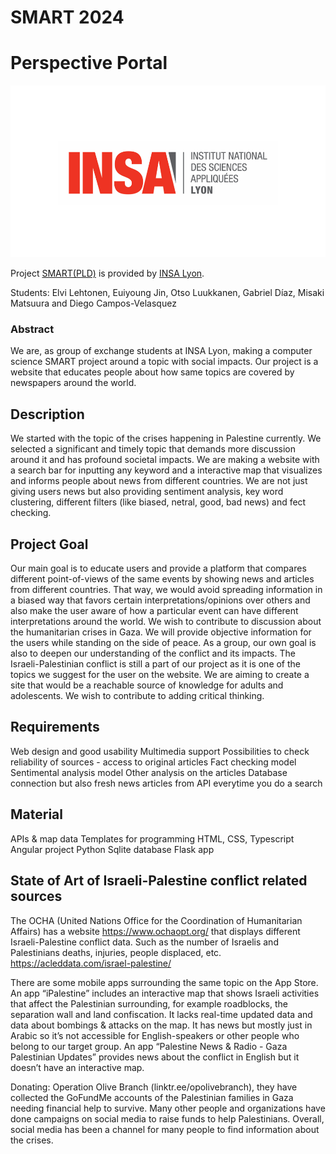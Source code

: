 # SMART 2024
# Perspective Portal

![Insalogo](./images/logo-insa_0.png)

Project [SMART(PLD)](riccardotommasini.com/teaching/smart) is provided by [INSA Lyon](https://www.insa-lyon.fr/).

Students: Elvi Lehtonen, Euiyoung Jin, Otso Luukkanen, Gabriel Díaz, Misaki Matsuura and Diego Campos-Velasquez

### Abstract
We are, as group of exchange students at INSA Lyon, making a computer science SMART project around a topic with social impacts. Our project is a website that educates people about how same topics are covered by newspapers around the world.

## Description 
We started with the topic of the crises happening in Palestine currently. We selected a significant and timely topic that demands more discussion around it and has profound societal impacts.
We are making a website with a search bar for inputting any keyword and a interactive map that visualizes and informs people about news from different countries. We are not just giving users news but also providing sentiment analysis, key word clustering, different filters (like biased, netral, good, bad news) and fect checking.

## Project Goal
Our main goal is to educate users and provide a platform that compares different point-of-views of the same events by showing news and articles from different countries. That way, we would avoid spreading information in a biased way that favors certain interpretations/opinions over others and also make the user aware of how a particular event can have different interpretations around the world. 
We wish to contribute to discussion about the humanitarian crises in Gaza. We will provide objective information for the users while standing on the side of peace. As a group, our own goal is also to deepen our understanding of the conflict and its impacts. The Israeli-Palestinian conflict is still a part of our project as it is one of the topics we suggest for the user on the website.
We are aiming to create a site that would be a reachable source of knowledge for adults and adolescents. We wish to contribute to adding critical thinking.

## Requirements
Web design and good usability
Multimedia support
Possibilities to check reliability of sources - access to original articles
Fact checking model 
Sentimental analysis model
Other analysis on the articles
Database connection but also fresh news articles from API everytime you do a search

## Material
APIs & map data
Templates for programming
HTML, CSS, Typescript
Angular project
Python
Sqlite database
Flask app

## State of Art of Israeli-Palestine conflict related sources
The OCHA (United Nations Office for the Coordination of Humanitarian Affairs) has a website https://www.ochaopt.org/ that displays different Israeli-Palestine conflict data. Such as the number of Israelis and Palestinians deaths, injuries, people displaced, etc. https://acleddata.com/israel-palestine/

There are some mobile apps surrounding the same topic on the App Store. An app “iPalestine” includes an interactive map that shows Israeli activities that affect the Palestinian surrounding, for example roadblocks, the separation wall and land confiscation. It lacks real-time updated data and data about bombings & attacks on the map. It has news but mostly just in Arabic so it’s not accessible for English-speakers or other people who belong to our target group. An app “Palestine News & Radio - Gaza Palestinian Updates” provides news about the conflict in English but it doesn’t have an interactive map.

Donating: Operation Olive Branch (linktr.ee/opolivebranch), they have collected the GoFundMe accounts of the Palestinian families in Gaza needing financial help to survive. Many other people and organizations have done campaigns on social media to raise funds to help Palestinians. Overall, social media has been a channel for many people to find information about the crises.



